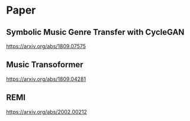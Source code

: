 # Paper

## Symbolic Music Genre Transfer with CycleGAN
https://arxiv.org/abs/1809.07575

## Music Transoformer
https://arxiv.org/abs/1809.04281

## REMI
https://arxiv.org/abs/2002.00212
